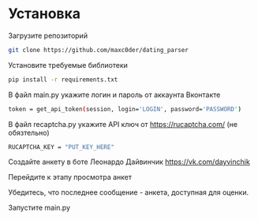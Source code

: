 # Установка

Загрузите репозиторий

```sh
git clone https://github.com/maxc0der/dating_parser
```

Установите требуемые библиотеки
```sh
pip install -r requirements.txt
```

В файл main.py укажите логин и пароль от аккаунта Вконтакте
```sh
token = get_api_token(session, login='LOGIN', password='PASSWORD')
```
В файл recaptcha.py укажите API ключ от https://rucaptcha.com/ (не обязтельно)
```sh
RUCAPTCHA_KEY = "PUT_KEY_HERE"
```
Создайте анкету в боте Леонардо Дайвинчик https://vk.com/dayvinchik

Перейдите к этапу просмотра анкет

Убедитесь, что последнее сообщение - анкета, доступная для оценки. 

Запустите main.py
